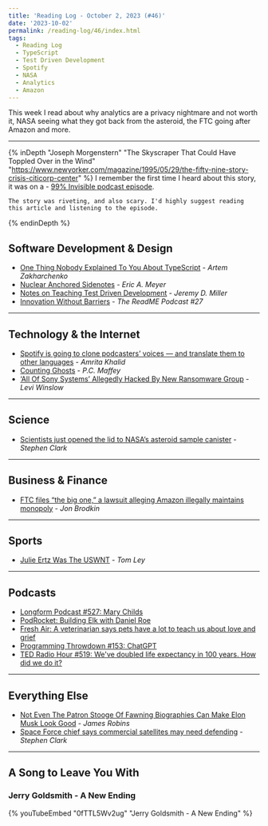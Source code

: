 ```yaml
---
title: 'Reading Log - October 2, 2023 (#46)'
date: '2023-10-02'
permalink: /reading-log/46/index.html
tags:
  - Reading Log
  - TypeScript
  - Test Driven Development
  - Spotify
  - NASA
  - Analytics
  - Amazon
---
```


This week I read about why analytics are a privacy nightmare and not worth it, NASA seeing what they got back from the asteroid, the FTC going after Amazon and more.
<!-- excerpt -->

---

{% inDepth "Joseph Morgenstern" "The Skyscraper That Could Have Toppled Over in the Wind" "https://www.newyorker.com/magazine/1995/05/29/the-fifty-nine-story-crisis-citicorp-center" %}
    I remember the first time I heard about this story, it was on a - [99% Invisible podcast episode](https://99percentinvisible.org/episode/structural-integrity/).

    The story was riveting, and also scary. I'd highly suggest reading this article and listening to the episode.
{% endinDepth %}

## Software Development & Design

- [One Thing Nobody Explained To You About TypeScript](https://redd.one/blog/one-thing-nobody-explained-to-you-about-typescript) - *Artem Zakharchenko*
- [Nuclear Anchored Sidenotes](https://meyerweb.com/eric/thoughts/2023/09/12/nuclear-anchored-sidenotes/) - *Eric A. Meyer*
- [Notes on Teaching Test Driven Development](https://jeremydmiller.com/2023/09/14/notes-on-teaching-test-driven-development/) - *Jeremy D. Miller*
- [Innovation Without Barriers](https://github.com/readme/podcast/accessible-software-development) - *The ReadME Podcast #27*

---

## Technology & the Internet

- [Spotify is going to clone podcasters’ voices — and translate them to other languages](https://www.theverge.com/2023/9/25/23888009/spotify-podcast-translation-voice-replication-open-ai) - *Amrita Khalid*
- [Counting Ghosts](https://pcmaffey.com/counting-ghosts) - *P.C. Maffey*
- [‘All Of Sony Systems’ Allegedly Hacked By New Ransomware Group](https://kotaku.com/sony-playstation-hack-breach-ransomware-ransomed-vc-1850870993) - *Levi Winslow*

---

## Science

- [Scientists just opened the lid to NASA’s asteroid sample canister](https://arstechnica.com/space/2023/09/scientists-get-first-glimpse-of-samples-returned-from-asteroid/) - *Stephen Clark*

---

## Business & Finance

- [FTC files “the big one,” a lawsuit alleging Amazon illegally maintains monopoly](https://arstechnica.com/tech-policy/2023/09/ftc-files-the-big-one-a-lawsuit-alleging-amazon-illegally-maintains-monopoly/) - *Jon Brodkin*

---

## Sports

- [Julie Ertz Was The USWNT](https://defector.com/julie-ertz-was-the-uswnt) - *Tom Ley*

---

## Podcasts

- [Longform Podcast #527: Mary Childs](https://longform.org/player/longform-podcast-527-mary-childs)
- [PodRocket: Building Elk with Daniel Roe](https://podrocket.logrocket.com/elk)
- [Fresh Air: A veterinarian says pets have a lot to teach us about love and grief](https://www.npr.org/sections/health-shots/2023/03/13/1162585010/this-veterinarian-says-pets-have-a-lot-to-teach-us-about-love-and-grief)
- [Programming Throwdown #153: ChatGPT](https://www.programmingthrowdown.com/episodes/153-chatgpt/)
- [TED Radio Hour #519: We've doubled life expectancy in 100 years. How did we do it?](https://www.npr.org/2023/03/09/1162156179/weve-doubled-life-expectancy-in-100-years-how-did-we-do-it)

---

## Everything Else

- [Not Even The Patron Stooge Of Fawning Biographies Can Make Elon Musk Look Good](https://defector.com/not-even-the-patron-stooge-of-fawning-biographies-can-make-elon-musk-look-good) - *James Robins*
- [Space Force chief says commercial satellites may need defending](https://arstechnica.com/space/2023/09/space-force-chief-foresees-role-in-protecting-commercial-satellites/) - *Stephen Clark*

---

## A Song to Leave You With

### Jerry Goldsmith - A New Ending

{% youTubeEmbed "0fTTL5Wv2ug" "Jerry Goldsmith - A New Ending" %}
